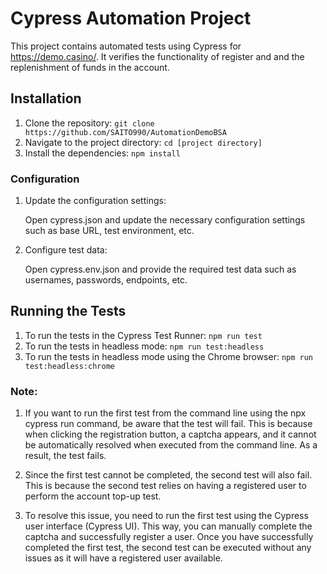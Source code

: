 # Cypress Automation Project
This project contains automated tests using Cypress for https://demo.casino/. It verifies the functionality of register and and the replenishment of funds in the account.

## Installation
1. Clone the repository:  ```git clone https://github.com/SAITO990/AutomationDemoBSA```
2. Navigate to the project directory: ```cd [project directory]```
3. Install the dependencies: ```npm install```

### Configuration
1. Update the configuration settings: 


    Open cypress.json and update the necessary configuration settings such as base URL, test environment, etc.

2. Configure test data: 


    Open cypress.env.json and provide the required test data such as usernames, passwords, endpoints, etc.

## Running the Tests
1. To run the tests in the Cypress Test Runner:  ```npm run test```
2. To run the tests in headless mode: ```npm run test:headless```
3. To run the tests in headless mode using the Chrome browser: ```npm run test:headless:chrome```

### Note:
1. If you want to run the first test from the command line using the npx cypress run command, be aware that the test will fail. This is because when clicking the registration button, a captcha appears, and it cannot be automatically resolved when executed from the command line. As a result, the test fails.

2. Since the first test cannot be completed, the second test will also fail. This is because the second test relies on having a registered user to perform the account top-up test.

3. To resolve this issue, you need to run the first test using the Cypress user interface (Cypress UI). This way, you can manually complete the captcha and successfully register a user. Once you have successfully completed the first test, the second test can be executed without any issues as it will have a registered user available.

